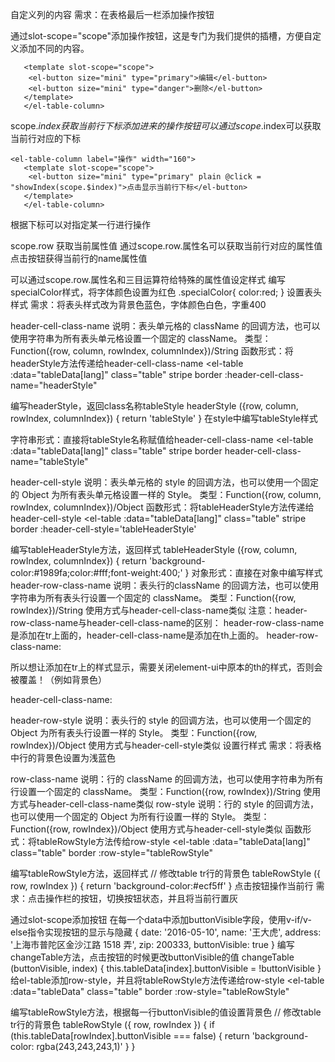 
自定义列的内容
需求：在表格最后一栏添加操作按钮

通过slot-scope="scope"添加操作按钮，这是专门为我们提供的插槽，方便自定义添加不同的内容。
```
   <template slot-scope="scope">
    <el-button size="mini" type="primary">编辑</el-button>
    <el-button size="mini" type="danger">删除</el-button>
   </template>
   </el-table-column>
 ```
scope.$index 获取当前行下标
添加进来的操作按钮可以通过scope.$index可以获取当前行对应的下标
```
<el-table-column label="操作" width="160">
   <template slot-scope="scope">
    <el-button size="mini" type="primary" plain @click = "showIndex(scope.$index)">点击显示当前行下标</el-button>
   </template>
   </el-table-column>
```
根据下标可以对指定某一行进行操作

scope.row 获取当前属性值
通过scope.row.属性名可以获取当前行对应的属性值
<el-table-column label="操作" width="160">
   <template slot-scope="scope">
    <el-button size="mini" type="primary" plain @click = "showName(scope.row.name)">点击获取姓名属性</el-button>
   </template>
   </el-table-column>
点击按钮获得当前行的name属性值

可以通过scope.row.属性名和三目运算符给特殊的属性值设定样式
<el-table-column prop="name" :label="langConfig.table.name[lang]" width="200">
   <template slot-scope="scope">
    <div :class="scope.row.name === '王大虎' ? 'specialColor':''">{{scope.row.name}}</div>
   </template>
   </el-table-column>
编写specialColor样式，将字体颜色设置为红色
.specialColor{
 color:red;
 }
设置表头样式
需求：将表头样式改为背景色蓝色，字体颜色白色，字重400

header-cell-class-name
说明：表头单元格的 className 的回调方法，也可以使用字符串为所有表头单元格设置一个固定的 className。
类型：Function({row, column, rowIndex, columnIndex})/String
函数形式：将headerStyle方法传递给header-cell-class-name
<el-table 
   :data="tableData[lang]" 
   class="table" 
   stripe 
   border 
   :header-cell-class-name="headerStyle"
  >
编写headerStyle，返回class名称tableStyle
headerStyle ({row, column, rowIndex, columnIndex}) {
  return 'tableStyle'
  }
在style中编写tableStyle样式
<style lang = "scss">
 .tableStyle{
 background-color: #1989fa!important;
 color:#fff;
 font-weight:400;
 }
</style>
字符串形式：直接将tableStyle名称赋值给header-cell-class-name
<el-table 
   :data="tableData[lang]" 
   class="table" 
   stripe 
   border 
   header-cell-class-name="tableStyle"
  >
header-cell-style
说明：表头单元格的 style 的回调方法，也可以使用一个固定的 Object 为所有表头单元格设置一样的 Style。
类型：Function({row, column, rowIndex, columnIndex})/Object
函数形式：将tableHeaderStyle方法传递给header-cell-style
<el-table 
   :data="tableData[lang]" 
   class="table" 
   stripe 
   border 
   :header-cell-style='tableHeaderStyle'
  >
编写tableHeaderStyle方法，返回样式
tableHeaderStyle ({row, column, rowIndex, columnIndex}) {
  return 'background-color:#1989fa;color:#fff;font-weight:400;'
  }
对象形式：直接在对象中编写样式
<el-table 
   :data="tableData[lang]" 
   class="table" 
   stripe 
   border 
   :header-cell-style="{
   'background-color': '#1989fa',
   'color': '#fff',
   'font-weight': '400'
  }">
header-row-class-name
说明：表头行的className 的回调方法，也可以使用字符串为所有表头行设置一个固定的 className。
类型：Function({row, rowIndex})/String
使用方式与header-cell-class-name类似
注意：header-row-class-name与header-cell-class-name的区别：
header-row-class-name是添加在tr上面的，header-cell-class-name是添加在th上面的。
header-row-class-name:

所以想让添加在tr上的样式显示，需要关闭element-ui中原本的th的样式，否则会被覆盖！（例如背景色）

header-cell-class-name:

header-row-style
说明：表头行的 style 的回调方法，也可以使用一个固定的 Object 为所有表头行设置一样的 Style。
类型：Function({row, rowIndex})/Object
使用方式与header-cell-style类似
设置行样式
需求：将表格中行的背景色设置为浅蓝色

row-class-name
说明：行的 className 的回调方法，也可以使用字符串为所有行设置一个固定的 className。
类型：Function({row, rowIndex})/String
使用方式与header-cell-class-name类似
row-style
说明：行的 style 的回调方法，也可以使用一个固定的 Object 为所有行设置一样的 Style。
类型：Function({row, rowIndex})/Object
使用方式与header-cell-style类似
函数形式：将tableRowStyle方法传给row-style
<el-table 
   :data="tableData[lang]" 
   class="table" 
   border 
   :row-style="tableRowStyle"
  >
编写tableRowStyle方法，返回样式
// 修改table tr行的背景色
  tableRowStyle ({ row, rowIndex }) {
  return 'background-color:#ecf5ff'
  }
点击按钮操作当前行
需求：点击操作栏的按钮，切换按钮状态，并且将当前行置灰

通过slot-scope添加按钮
<el-table-column label="操作" width="160">
   <template slot-scope="scope">
    <el-button size="mini" type="danger" plain v-if = "scope.row.buttonVisible" @click = "changeTable(scope.row.buttonVisible,scope.$index)">禁用该行</el-button>
    <el-button size="mini" type="primary" plain v-else @click = "changeTable(scope.row.buttonVisible,scope.$index)">启用该行</el-button>
   </template>
   </el-table-column>
在每一个data中添加buttonVisible字段，使用v-if/v-else指令实现按钮的显示与隐藏
{
   date: '2016-05-10',
   name: '王大虎',
   address: '上海市普陀区金沙江路 1518 弄',
   zip: 200333,
   buttonVisible: true
  }
编写changeTable方法，点击按钮的时候更改buttonVisible的值
changeTable (buttonVisible, index) {
  this.tableData[index].buttonVisible = !buttonVisible
  }
给el-table添加row-style，并且将tableRowStyle方法传递给row-style
<el-table 
   :data="tableData" 
   class="table" 
   border 
   :row-style="tableRowStyle"
  >
编写tableRowStyle方法，根据每一行buttonVisible的值设置背景色
// 修改table tr行的背景色
  tableRowStyle ({ row, rowIndex }) {
  if (this.tableData[rowIndex].buttonVisible === false) {
   return 'background-color: rgba(243,243,243,1)'
  }
  }
